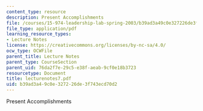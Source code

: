```yaml
---
content_type: resource
description: Present Accomplishments
file: /courses/15-974-leadership-lab-spring-2003/b39ad3a49c0e327226de3f743ecd70d2_lecturenotes7.pdf
file_type: application/pdf
learning_resource_types:
- Lecture Notes
license: https://creativecommons.org/licenses/by-nc-sa/4.0/
ocw_type: OCWFile
parent_title: Lecture Notes
parent_type: CourseSection
parent_uid: 76da2f7e-29c5-e38f-aeab-9cf0e18b3723
resourcetype: Document
title: lecturenotes7.pdf
uid: b39ad3a4-9c0e-3272-26de-3f743ecd70d2
---
```

Present Accomplishments